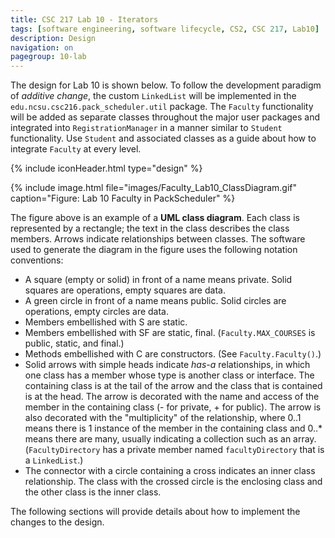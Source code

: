```yaml
---
title: CSC 217 Lab 10 - Iterators
tags: [software engineering, software lifecycle, CS2, CSC 217, Lab10]
description: Design
navigation: on
pagegroup: 10-lab
---
```




The design for Lab 10 is shown below.  To follow the development paradigm of *additive change*, the custom `LinkedList` will be implemented in the `edu.ncsu.csc216.pack_scheduler.util` package.  The `Faculty` functionality will be added as separate classes throughout the major user packages and integrated into `RegistrationManager` in a manner similar to `Student` functionality.  Use `Student` and associated classes as a guide about how to integrate `Faculty` at every level.

{% include iconHeader.html type="design" %}

{% include image.html file="images/Faculty_Lab10_ClassDiagram.gif" caption="Figure: Lab 10 Faculty in PackScheduler" %} 

The figure above is an example of a **UML class diagram**. Each class is represented by a rectangle; the text in the class describes the class members. Arrows indicate relationships between classes. The software used to generate the diagram in the figure uses the following notation conventions:

  * A square (empty or solid) in front of a name means private. Solid squares are operations, empty squares are data.
  * A green circle in front of a name means public. Solid circles are operations, empty circles are data.
  * Members embellished with S are static. 
  * Members embellished with SF are static, final. (`Faculty.MAX_COURSES` is public, static, and final.)
  * Methods embellished with C are constructors. (See `Faculty.Faculty()`.)
  * Solid arrows with simple heads indicate *has-a* relationships, in which one class has a member whose type is another class or interface. The containing class is at the tail of the arrow and the class that is contained is at the head. The arrow is decorated with the name and access of the member in the containing class (- for private, + for public). The arrow is also decorated with the "multiplicity" of the relationship, where 0..1 means there is 1 instance of the member in the containing class and 0..* means there are many, usually indicating a collection such as an array. (`FacultyDirectory` has a private member named `facultyDirectory` that is a `LinkedList`.)
  * The connector with a circle containing a cross indicates an inner class relationship.  The class with the crossed circle is the enclosing class and the other class is the inner class.

The following sections will provide details about how to implement the changes to the design.
